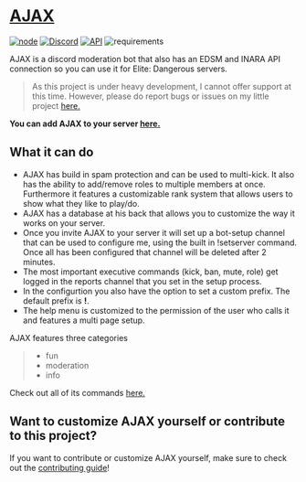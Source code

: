 # [AJAX](https://ajax-discord.com/)

[![node](https://img.shields.io/badge/Node.js-v.12.X-brightgreen)](https://nodejs.org)
[![Discord](https://img.shields.io/badge/Discord-v.12-blue)](https://discord.js.org/#/docs/main/stable/general/welcome)
[![API](https://img.shields.io/badge/API-v.1.3-blue)](https://github.com/Worthy-Alpaca/api.ajax-discord.com)
![requirements](https://img.shields.io/badge/requirements-up%20to%20date-brightgreen)

AJAX is a discord moderation bot that also has an EDSM and INARA API connection so you can use it for Elite: Dangerous servers.

> As this project is under heavy development, I cannot offer support at this time.  However, please do report bugs or issues on my little project [here.](https://github.com/Worthy-Alpaca/AJAX/issues)

**You can add AJAX to your server [here.](https://discord.com/api/oauth2/authorize?client_id=682255208125956128&permissions=8&redirect_uri=https%3A%2F%2Fworthyalpaca.de%2F&scope=bot)**

## What it can do

- AJAX has build in spam protection and can be used to multi-kick. It also has the ability to add/remove roles to multiple members at once. Furthermore it features a customizable rank system that allows users to show what they like to play/do.
- AJAX has a database at his back that allows you to customize the way it works on your server.
- Once you invite AJAX to your server it will set up a bot-setup channel that can be used to configure me, using the built in !setserver command. Once all has been configured  that channel will be deleted after 2 minutes. 
- The most important executive commands (kick, ban, mute, role) get logged in the reports channel that you set in the setup process.
- In the configurtion you also have the option to set a custom prefix. The default prefix is **!**.
- The help menu is customized to the permission of the user who calls it and features a multi page setup.

AJAX features three categories
> - fun
> - moderation
> - info

Check out all of its commands [here.](https://github.com/Worthy-Alpaca/AJAX/blob/develop/MY_COMMANDS.md)

## Want to customize AJAX yourself or contribute to this project?

If you want to contribute or customize AJAX yourself, make sure to check out the [contributing guide](https://github.com/Worthy-Alpaca/AJAX/blob/master/CONTRIBUTING.md#contributing)!